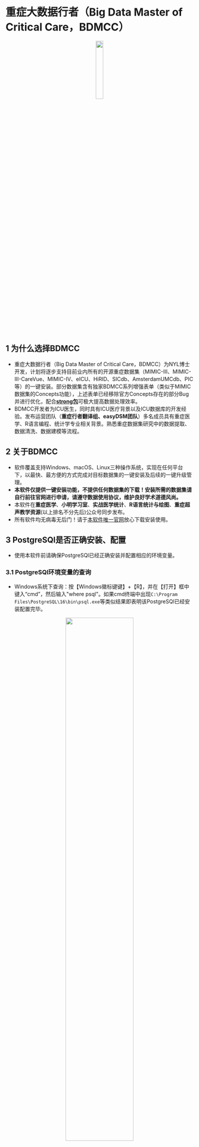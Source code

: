 # 重症大数据行者（Big Data Master of Critical Care，BDMCC）
<p align="center">
  <img src="https://raw.githubusercontent.com/ningyile/BDMCC_APP/main/img/mac_logo.png" width="20%" height="20%" />
</p>

## 1 为什么选择BDMCC

- 重症大数据行者（Big Data Master of Critical Care，BDMCC）为NYL博士开发，计划将逐步支持目前业内所有的开源重症数据集（MIMIC-III、MIMIC-III-CareVue、MIMIC-IV、eICU、HiRID、SICdb、AmsterdamUMCdb、PIC等）的一键安装。部分数据集含有独家BDMCC系列增强表单（类似于MIMIC数据集的Concepts功能），上述表单已经移除官方Concepts存在的部分Bug并进行优化，配合[**strong包**](https://github.com/ningyile/strongInstall_pkg)可极大提高数据处理效率。
- BDMCC开发者为ICU医生，同时具有ICU医疗背景以及ICU数据库的开发经验。发布运营团队（**重症行者翻译组、easyDSM团队**）多名成员具有重症医学、R语言编程、统计学专业相关背景。熟悉重症数据集研究中的数据提取、数据清洗、数据建模等流程。

## 2 关于BDMCC

- 软件覆盖支持Windows、macOS、Linux三种操作系统，实现在任何平台下，以最快、最方便的方式完成对目标数据集的一键安装及后续的一键升级管理。
- **本软件仅提供一键安装功能，不提供任何数据集的下载！安装所需的数据集请自行前往官网进行申请，请遵守数据使用协议，维护良好学术道德风尚。**
- 本软件在**重症医学**、**小明学习室**、**实战医学统计**、**R语言统计与绘图**、**重症超声教学资源**(以上排名不分先后)公众号同步发布。
- 所有软件均无病毒无后门！请于[本软件唯一官网](https://github.com/ningyile/BDMCC_APP/releases)放心下载安装使用。

## 3 PostgreSQl是否正确安装、配置
- 使用本软件前请确保PostgreSQl已经正确安装并配置相应的环境变量。
### 3.1 PostgreSQl环境变量的查询
- Windows系统下查询：按【Windows徽标键键】+【R】，并在【打开】框中键入“cmd”，然后输入"where psql"。如果cmd终端中出现`C:\Program Files\PostgreSQL\16\bin\psql.exe`等类似结果即表明该PostgreSQl已经安装配置完毕。
<p align="center">
  <img src="https://raw.githubusercontent.com/ningyile/BDMCC_APP/main/img/env_01.png" width="60%" height="60%" />
</p>

- macOS与Linux系统下查询：打开终端，然后输入"which psql"。如果终端中出现`/usr/local/bin/psql`等类似结果即表明该PostgreSQl已经安装配置完毕。
<p align="center">
  <img src="https://raw.githubusercontent.com/ningyile/BDMCC_APP/main/img/env_02.png" width="60%" height="60%" />
</p>

### 3.2 PostgreSQl在三大系统下的安装及配置。
- 若在上述查询中未能返回有效的结果，则证明PostgreSQl未安装或未正确配置。具体解决方案请看第一部分的视频教程。
  
## 4 BDMCC下载安装说明
- 请根据操作系统及芯片选择下载安装相应的程序文件。
### 4.1 Windows系统下载安装说明
- Windows系统仅支持Win10 2004及其后续版本（包括Win11）的X64架构，目前仅在Win10 22H2版本进行了测试。Windows系统查看版本的方法：按"Windows徽标键键"+"R"，并在“打开”框中键入“winver”，然后选择"确定"。如符合上述条件请下载安装`BDMCC_1.0.1_x64-setup.exe`。**请注意安装路径使用英文字母**。
### 4.2 macOS系统下载安装说明
- macOS Intel与M1/M2系列芯片的设备在安装后首次启动BDMCC软件时均会提示:`无法打开BDMCC.app，因为无法验证开发者`。请单击【取消】并使用如下方法解决：

    - 打开【终端】，在终端中输入下列代码，以开启“任何来源”。
    ```bash
    sudo spctl  --master-disable
    ```
	
    - 单击选择菜单：接着打开【系统偏好设置】，选择【安全性与隐私】，选择【通用】，可以看到【任何来源】已经选定。
    
    <p align="center">
      <img src="https://raw.githubusercontent.com/ningyile/BDMCC_APP/main/img/mac_01.png" width="60%" height="60%" />
    </p>
    
    - 窗口底部允许从以下位置下载的App会看到：已阻止使用“BDMCC”，因为来自身份不明的开发者。点击后面的【仍要打开】按钮。
    
    <p align="center">
      <img src="https://raw.githubusercontent.com/ningyile/BDMCC_APP/main/img/mac_02.png" width="60%" height="60%" />
    </p>
    <p align="center">
      <img src="https://raw.githubusercontent.com/ningyile/BDMCC_APP/main/img/mac_03.png" width="60%" height="60%" />
    </p>
    
    - 在弹出的确认弹窗中，点击【打开】按钮即可。
    <p align="center">
      <img src="https://raw.githubusercontent.com/ningyile/BDMCC_APP/main/img/mac_04.png" width="60%" height="60%" />
    </p>

    - 如果发现还是显示“已损坏，无法打开。您应该将它移到废纸篓”。请单击【取消】。接下来在终端粘贴复制输入命令：
    ```bash
    sudo xattr -r -d com.apple.quarantine /Applications/BDMCC.app
    ```
    <p align="center">
      <img src="https://raw.githubusercontent.com/ningyile/BDMCC_APP/main/img/mac_06.png" width="60%" height="60%" />
    </p>
    
- macOS Intel系列芯片请下载安装`BDMCC_1.0.1_x64.dmg`。理论上支持Big Sur以后的版本，目前仅在10代Intel芯片的Big Sur 11.6.1版本上进行了测试。

- macOS M1/M2系列芯片请下载安装`BDMCC_1.0.1_aarch64.dmg`。理论上支持Big Sur以后的版本，目前仅在M2 Max的Sonoma 14.1.1版本上进行了测试，建议将系统更新至最新版使用。
### 4.3 Linux系统下载安装说明
- Linux系统理论上支持所有Debian系发行版系统，目前仅在Ubuntu LTS 22.04版本进行了测试，如果在Linux上使用，强烈建议使用Ubuntu系统，其他发行版Linux不保证可正常运行。Linux系统请下载`BDMCC_1.0.1_amd64.deb`后，于所在路径开启终端，然后在终端下键入以下命令(xxxxxx修改为相应的BDMCC的版本号)即可完成安装：
```bash
sudo dpkg -i BDMCC_xxxxxx_amd64.deb
```
## 5 BDMCC使用说明

### 5.1 配置软件账户密码

- 打开软件后填写 PostgreSQL的账户和密码，如填写正确会有相应的提示。

### 5.2 选择数据集文件路径
- 选择数据集文件所在的路径（注意是**上一级路径**，本例中数据集文件路径为桌面的database文件夹，使用上一级目录在安装不同数据集时可以避免频繁切换数据文件夹）。数据集安装文件对应的文件夹对应关系如下表：

  | 数据集            | 版本号 | 对应的子一级（相对于上一级路径database）文件夹 |
  | ----------------- | ------ | ---------------------------------------------- |
  | MIMIC-III-Demo    | V1.4   | mimic-iii-clinical-database-demo-1.4           |
  | MIMIC-III         | V1.4   | mimic-iii-clinical-database-1.4                |
  | MIMIC-III-CareVue | V1.4   | mimic-iii-clinical-database-carevue-subset-1.4 |
  | MIMIC-IV          | V2.0   | mimic-iv-2.0                                   |
  | eICU              | V2.0   | eicu-collaborative-research-database-2.0       |

<p align="center">
  <img src="https://raw.githubusercontent.com/ningyile/BDMCC_APP/main/img/dir_tree_01.png" width="100%" height="100%" />
</p>


### 5.3 数据文件的目录结构
- 各个文件夹的目录树结构严格按照Physionet官网中原始数据文件的目录结构。如下图，以**MIMIC-IV V2.0为例 **，[官网](https://www.physionet.org/content/mimiciv/2.0/#files-panel)和下载的本地数据文件树目录结构需要完全保持一致。此外，在安装前BDMCC软件还会对原始的数据文件进行校验，以确定数据的准确性和唯一性。如文件校验未通过，则安装无法继续进行。
<p align="center">
  <img src="https://raw.githubusercontent.com/ningyile/BDMCC_APP/main/img/dir_tree_02.png" width="80%" height="80%" />
</p>

### 5.4 数据集安装的模块选择
- 各个文上述数据集大多包含三个模块：Base、Concepts和BDMCC（本软件构建的系列增强型表单）模块。其中Base是将数据文件拷贝至相应的数据集；Concepts模块则是官方在Base模块基础上进行进一步计算获取的表单如SOFA、APS评分等表单；BDMCC系列增强型表单则包含文章数据分析时的研究队列人群所需的常用数据，优化了官方Concepts中的部分bug，配合使用可大大减少代码量同时提高数据提取的效率。故上述模块安装顺序依次是Base、Concepts和BDMCC。当所依赖的模块不存在时，后续的模块无法进行安装，故选择模块时应根据设备上数据集模块的安装情况进行选择。

### 5.5 数据集占用磁盘空间情况
- 重症数据集会占用大量的磁盘空间。BDMCC软件在安装对应的数据集之前会校验PostgreSQL的数据路径的剩余空间，当磁盘剩余空间小于目标数据集所需的空间时，安装则难以为继。在不同系统中所占空间大小不一（相差不会很大），故BDMCC软件中设定的空间大小在原来基础上留3GB左右作为冗余空间。BDMCC软件中各数据集以及各模块设定的磁盘空间情况如下表：

  | 数据集            | 版本号 | Base模块 | Concepts模块 |
  | ----------------- | ------ | -------- | ------------ |
  | MIMIC-III-Demo    | V1.4   |          |              |
  | MIMIC-III         | V1.4   | 75 GB    | 4 GB         |
  | MIMIC-III-CareVue | V1.4   | 38 GB    | 3 GB         |
  | MIMIC-IV          | V2.0   | 98 GB    | 9 GB         |
  | eICU              | V2.0   | 55 GB    | 6 GB         |


### 5.6 数据集安装时间
- BDMCC软件具有极高的执行效率和性能。以10代intel CPU 10850K、内存64G的macOS为例，各数据集和模块的安装时间如下表：

	| 数据集            | 版本号 | Base模块 | Concepts模块 |
  | ----------------- | ------ | -------- | ------------ |
  | MIMIC-III-Demo    | V1.4   |          |              |
  | MIMIC-III         | V1.4   | 53 min   | 20 min       |
  | MIMIC-III-CareVue | V1.4   | 22 min   | 7 min        |
  | MIMIC-IV          | V2.0   | 54 min   | 55 min       |
  | eICU              | V2.0   | 15 min   | 21 min       |
  
## 6 各系统运行截图

- Windows下默认主题、中文语言
<p align="center">
  <img src="https://raw.githubusercontent.com/ningyile/BDMCC_APP/main/img/win_run_01.png" width="80%" height="80%" />
</p>

- macOS下默认主题、中文语言
<p align="center">
  <img src="https://raw.githubusercontent.com/ningyile/BDMCC_APP/main/img/mac_run_01.png" width="80%" height="80%" />
</p>

- Linux系统暗黑主题、英文语言
<p align="center">
  <img src="https://raw.githubusercontent.com/ningyile/BDMCC_APP/main/img/linux_run_01.png" width="80%" height="80%" />
</p>

## 7 更新日志
- **V1.0.1** 支持MIMIC-III-Demo V1.4、MIMIC-III V1.4、MIMIC-III-CareVue V1.4、MIMIC-IV V2.0、eICU V2.0数据集安装。其中MIMIC-III V1.4、MIMIC-III-CareVue V1.4、MIMIC-IV V2.0含增强型系列表单BDMCC（目前只包含bdmcc_population，后续会陆续更新），可有效减少后期R语言代码。
